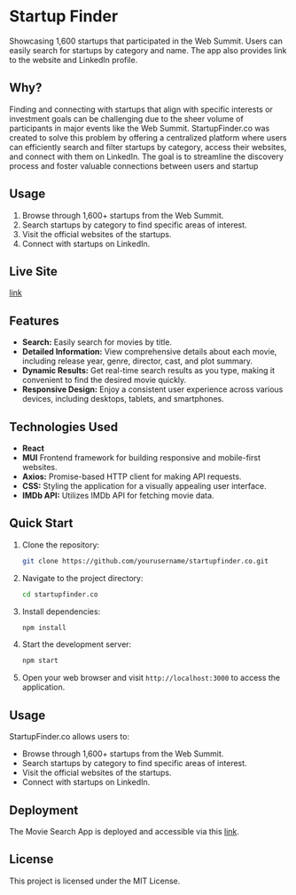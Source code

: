 # Startup Finder

Showcasing 1,600 startups that participated in the Web Summit. Users can easily search for startups by category and name. The app also provides link to the website and LinkedIn profile.

## Why?

Finding and connecting with startups that align with specific interests or investment goals can be challenging due to the sheer volume of participants in major events like the Web Summit. StartupFinder.co was created to solve this problem by offering a centralized platform where users can efficiently search and filter startups by category, access their websites, and connect with them on LinkedIn. The goal is to streamline the discovery process and foster valuable connections between users and startup

## Usage

1. Browse through 1,600+ startups from the Web Summit.
2. Search startups by category to find specific areas of interest.
3. Visit the official websites of the startups.
4. Connect with startups on LinkedIn.


## Live Site

[link](https://startupfinder.co/)

## Features

- **Search:** Easily search for movies by title.
- **Detailed Information:** View comprehensive details about each movie, including release year, genre, director, cast, and plot summary.
- **Dynamic Results:** Get real-time search results as you type, making it convenient to find the desired movie quickly.
- **Responsive Design:** Enjoy a consistent user experience across various devices, including desktops, tablets, and smartphones.

## Technologies Used

- **React** 
- **MUI** Frontend framework for building responsive and mobile-first websites.
- **Axios:** Promise-based HTTP client for making API requests.
- **CSS:** Styling the application for a visually appealing user interface.
- **IMDb API:** Utilizes IMDb API for fetching movie data.

## Quick Start

1. Clone the repository:
    ```bash
    git clone https://github.com/yourusername/startupfinder.co.git
    ```

2. Navigate to the project directory:
    ```bash
    cd startupfinder.co
    ```

3. Install dependencies:
    ```bash
    npm install
    ```

4. Start the development server:
    ```bash
    npm start
    ```

5. Open your web browser and visit `http://localhost:3000` to access the application.

## Usage
StartupFinder.co allows users to:

- Browse through 1,600+ startups from the Web Summit.
- Search startups by category to find specific areas of interest.
- Visit the official websites of the startups.
- Connect with startups on LinkedIn.

## Deployment

The Movie Search App is deployed and accessible via this [link](https://6601c4d2829f002c9fc64d56--dainty-kataifi-2e1d20.netlify.app/).

## License

This project is licensed under the MIT License.

